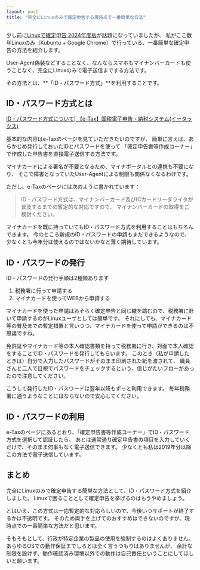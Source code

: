 ```yaml
---
layout: post
title: "完全にLinuxのみで確定申告する現時点で一番簡単な方法"
---
```


少し前に[Linuxで確定申告 2024年度版](https://qiita.com/nanbuwks/items/3ceb0b3f8e15a8aa3dbf)が話題になっていましたが、
私がここ数年Linuxのみ（Kubuntu + Google Chrome）で行っている、一番簡単な確定申告の方法を紹介します。

User-Agent偽装などすることなく、なんならスマホもマイナンバーカードも使うことなく、完全にLinuxのみで電子送信までする方法です。

その方法とは、**「ID・パスワード方式」**を利用することです。


## ID・パスワード方式とは

[ID・パスワード方式について\| 【e-Tax】国税電子申告・納税システム(イータックス)](https://www.e-tax.nta.go.jp/kojin/idpw.htm)

基本的な内容はe-Taxのページを見ていただきたいのですが、
簡単に言えば、あらかじめ発行しておいたIDとパスワードを使って
「確定申告書等作成コーナー」で作成した申告書を直接電子送信する方法です。

マイナカードによる署名が不要となるため、マイナポータルとの連携も不要になり、
そこで障害となっていたUser-Agentによる制限も関係なくなるわけです。

ただし、e-Taxのページには次のように書かれています：

> ID・パスワード方式は、マイナンバーカード及びICカードリーダライタが普及するまでの暫定的な対応ですので、 マイナンバーカードの取得をご検討ください。

マイナカードを既に持っていてもID・パスワード方式を利用することはもちろんできます。
今のところ新規のID・パスワードの申請もまだできるようなので、少なくとも今年分は使えるのではないかなと薄く期待しています。

## ID・パスワードの発行

ID・パスワードの発行手順は2種類あります

1. 税務署に行って申請する
2. マイナカードを使ってWEBから申請する

マイナカードを使った申請はおそらく確定申告と同じ轍を踏むので、税務署に赴いて申請するのがLinuxユーザとしては簡単です。
それにしても、マイナカード等の普及までの暫定措置と言いつつ、マイナカードを使って申請ができるのは不思議ですね。

免許証やマイナカード等の本人確認書類を持って税務署に行き、対面で本人確認をすることでID・パスワードを発行してもらいます。
このとき（私が申請したときは）自分で入力したパスワードがそのまま印刷された紙を渡されて、
職員さんと二人で目視でパスワードをチェックするという、信じがたいフローがあったので注意してください。

こうして発行したID・パスワードは翌年以降もずっと利用できます。
毎年税務署に通うようなことにはならないので安心してください。

## ID・パスワードの利用

e-Taxのページにあるとおり、「確定申告書等作成コーナー」でID・パスワード方式を選択して認証したら、
あとは通常通り確定申告書の項目を入力していくだけで、そのまま何事もなく電子送信できます。
少なくとも私は2019年分以降この方法で電子送信しています。

## まとめ

完全にLinuxのみで確定申告する簡単な方法として、ID・パスワード方式を紹介しました。
Linuxで困ることとして確定申告を挙げるのはもうやめましょう。

とはいえ、この方式は一応暫定的な対応らしいので、今後いつサポートが終了するかは不透明です。
そのため両手を上げてのおすすめはできないのですが、現時点での一番簡単な方法だと思います。

そもそもとして、行政が特定企業の製品の使用を強制するのはよくありません。
あらゆるOSでの動作保証までしろとは全く言うつもりはありませんが、
余計な制限を設けず、動作確認済み環境以外での動作は自己責任ということにしてほしいと願います。
